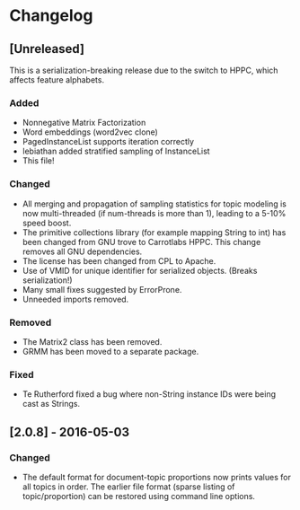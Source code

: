 # Changelog

## [Unreleased]

This is a serialization-breaking release due to the switch to HPPC, which affects feature alphabets.

### Added
- Nonnegative Matrix Factorization
- Word embeddings (word2vec clone)
- PagedInstanceList supports iteration correctly
- lebiathan added stratified sampling of InstanceList
- This file!

### Changed
- All merging and propagation of sampling statistics for topic modeling is now multi-threaded (if num-threads is more than 1), leading to a 5-10% speed boost.
- The primitive collections library (for example mapping String to int) has been changed from GNU trove to Carrotlabs HPPC. This change removes all GNU dependencies.
- The license has been changed from CPL to Apache.
- Use of VMID for unique identifier for serialized objects. (Breaks serialization!)
- Many small fixes suggested by ErrorProne.
- Unneeded imports removed.

### Removed
- The Matrix2 class has been removed.
- GRMM has been moved to a separate package.

### Fixed
- Te Rutherford fixed a bug where non-String instance IDs were being cast as Strings.

## [2.0.8] - 2016-05-03

### Changed
- The default format for document-topic proportions now prints values for all topics in order. The earlier file format (sparse listing of topic/proportion) can be restored using command line options.